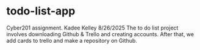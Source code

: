 # todo-list-app
Cyber201 assignment.
Kadee Kelley
8/26/2025
The to do list project involves downloading Github & Trello and creating accounts. After that, we add cards to trello and make a repository on Github.
